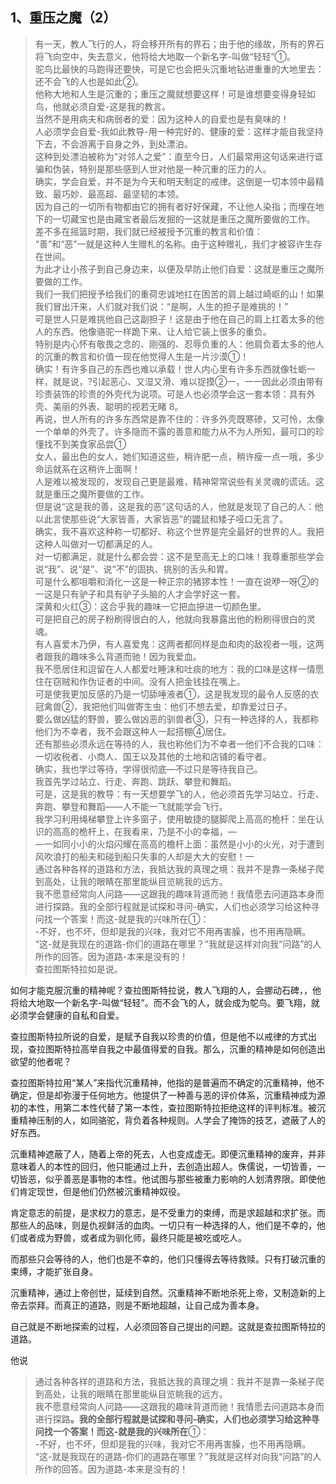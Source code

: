 <h2>1、重压之魔（2）</h2><blockquote data-pid="-rMRyOQF">有一天，教人飞行的人，将会移开所有的界石；由于他的缘故，所有的界石将飞向空中，失去意义，他将给大地取一个新名字-叫做“轻轻”①。<br>驼鸟比最快的马跑得还要快，可是它也会把头沉重地钻进重重的大地里去：还不会飞的人也是如此②。<br>他称大地和人生是沉重的；重压之魔就想要这样！可是谁想要变得身轻如鸟，他就必须自爱-这是我的教言。<br>当然不是用病夫和病弱者的爱：因为这种人的自爱也是有臭味的！<br>人必须学会自爱-我如此教导-用一种完好的、健康的爱：这样才能自我坚持下去，不会游离于自身之外，到处漂泊。<br>这种到处漂泊被称为“对邻人之爱”：直至今日，人们最常用这句话来进行诓骗和伪装，特别是那些感到人世对他是一种沉重的压力的人。<br>确实，学会自爱，并不是为今天和明天制定的戒律。这倒是一切本领中最精致、最巧妙、最高超、最坚韧的本领。<br>因为自己的一切所有物都由它的拥有者好好保藏，不让他人染指；而埋在地下的一切藏宝也是由藏宝者最后发掘的一这就是重压之魔所要做的工作。<br>差不多在摇篮时期，我们就已经被授予沉重的教言和价值：<br>“善”和“恶”一就是这种人生赠札的名称。由于这种赠礼，我们才被容许生存在世间。<br>为此才让小孩子到自己身边来，以便及早防止他们自爱：这就是重压之魔所要做的工作。<br>我们一我们把授予给我们的重荷忠诚地扛在困苦的肩上越过崎岖的山！如果我们冒出汗来，人们就对我们说：“是啊，人生的担子是难挑的！”<br>可是世人只是难挑他自己这副担子！这是由于他在自己的肩上扛着太多的他人的东西。他像骆驼一样跪下来、让人给它装上很多的重负。<br>特别是内心怀有敬畏之念的、刚强的、忍辱负重的人：他肩负着太多的他人的沉重的教言和价值一现在他觉得人生是一片沙漠①！<br>确实！有许多自己的东西也难以承载！世人内心里有许多东西就像牡蛎一样，就是说，?引起恶心、又湿又滑、难以捉摸②一，一一因此必须由带有珍贵装饰的珍贵的外壳代为说项。可是人也必须学会这一套本领：具有外壳、美丽的外表、聪明的视若无睹 8。<br>再说，世人所有的许多东西常是靠不住的：许多外壳既寒碜，又可怜，太像一个单单的外壳了。许多隐而不露的善意和能力从不为人所知，最可口的珍懂找不到美食家品尝①<br>女人，最出色的女人，她们知道这些，稍许肥一点，稍许瘦一点一哦，多少命运就系在这稍许上面啊！<br>人是难以被发现的，发现自己更是最难，精神常常说些有关灵魂的谎话。这就是重压之魔所要做的工作。<br>但是说“这是我的善，这是我的恶”这句话的人，他就是发现了自己的人：他以此言使那些说“大家皆善，大家皆恶”的鼹鼠和矮子哑口无言了。<br>确实，我不喜欢这种称一切都好、称这个世界是完全最好的世界的人。我把这种人叫做对一切都满足的人。<br>对一切都满足，就是什么都会尝：这不是至高无上的口味！我尊重那些学会说“我”、说“是”、说“不”的固执、挑别的舌头和胃。<br>可是什么都咀嚼和消化一这是一种正宗的猪猡本性！一直在说咿一呀②的一这是只有驴子和具有驴子头脑的人才会学好这一套。<br>深黄和火红③：这合乎我的趣味一它把血摻进一切颜色里。<br>可是把自己的房子粉刷得很白的人，他就向我暴露出他的粉刷得很白的灵魂。<br>有人喜爱木乃伊，有人喜爱鬼：这两者都同样是血和肉的敌视者一哦，这两者跟我的趣味多么背道而驰！因为我爱血。<br>我不愿居住和逗留在人人都爱吐睡沫和吐痰的地方：我的口味是这样一情愿住在窃贼和作伪证者的中间。没有人把金钱挂在嘴上。<br>可是使我更加反感的乃是一切舔唾液者①，这是我发现的最令人反感的衣冠禽兽②，我把他们叫做寄生虫：他们不想去爱，却靠爱过日子。<br>要么做凶猛的野兽，要么做凶恶的驯兽者③，只有一种选择的人，我都称他们为不幸者，我不会跟这种人一起搭棚④居住。<br>还有那些必须永远在等待的人，我也称他们为不幸者一他们不合我的口味：一切收税者、小商人、国王以及其他的土地和店铺的看守者。<br>确实，我也学过等待，学得很彻底—不过只是等待我自己。<br>我首先学过站立、行走、奔跑、跳跃、攀登和舞蹈。<br>可是，这是我的教导：有一天想要学飞的人，他必须首先学习站立、行走、奔跑、攀登和舞蹈——人不能一飞就能学会飞行。<br>我学习利用绳梯攀登上许多窗子，使用敏捷的腿脚爬上高高的桅杆：坐在认识的高高的桅杆上，在我看来，乃是不小的幸福，—<br>—一如同小小的火焰闪耀在高高的檐杆上面：虽然是小小的火光，对于遭到风吹浪打的船夫和碰到船只失事的人却是大大的安慰！一<br>通过各种各样的道路和方法，我抵达我的真理之境：我并不是靠一条梯子爬到高处，让我的眼睛在那里能纵目览眺我的远方。<br>我不愿意经常向人问路——这跟我的趣味背道而驰！我情愿去问道路本身而进行探路。我的全部行程就是试探和寻问-确实，人们也必须学习给这种寻问找一个答案！而这-就是我的兴味所在①：<br>-不好，也不坏，但却是我的兴味，我对它不用再害臊，也不用再隐瞒。<br>“这-就是我现在的道路-你们的道路在哪里？”我就是这样对向我“问路”的人所作的回答。因为道路-本来是没有的！<br>查拉图斯特拉如是说。</blockquote><p data-pid="W9gADbxo">如何才能克服沉重的精神呢？查拉图斯特拉说，教人飞翔的人，会挪动石碑，，他将给大地取一个新名字-叫做“轻轻”。而不会飞的人，就会成为鸵鸟。要飞翔，就必须学会健康的自私和自爱。</p><p data-pid="IM7kbWLV">查拉图斯特拉所说的自爱，是赋予自我以珍贵的价值，但是他不以戒律的方式出现，查拉图斯特拉高举自我之中最值得爱的自我。那么，沉重的精神是如何创造出欲望的他者呢？</p><p data-pid="b72OQMV9">查拉图斯特拉用“某人”来指代沉重精神，他指的是普遍而不确定的沉重精神，他不确定，但是却弥漫于任何地方。他提供了一种善与恶的评价体系，沉重精神成为源初的本性，用第二本性代替了第一本性，查拉图斯特拉拒绝这样的评判标准。被沉重精神压制的人，如同骆驼，背负着各种规则。人学会了掩饰的技艺，遮蔽了人的好东西。</p><p data-pid="aUGDzsD9">沉重精神遮蔽了人，随着上帝的死去，人也变成虚无。即便沉重精神的废弃，并非意味着人的本性的回归，他只能通过上升，去创造出超人。侏儒说，一切皆善，一切皆恶，似乎善恶是事物的本性。他试图与那些被重力影响的人划清界限。即使他们肯定现世，但是他们仍然被沉重精神奴役。</p><p data-pid="K9FOQD1F">肯定意志的前提，是求权力的意志，是不受重力的束缚，而是求超越和求扩张。而那些人的品味，则是仇视鲜活的血肉。一切只有一种选择的人，他们是不幸的，他们或者成为野兽，或者成为驯化师，最终只能是被吃或吃人。</p><p data-pid="7PaiDFzC">而那些只会等待的人，他们也是不幸的，他们只懂得去等待救赎。只有打破沉重的束缚，才能扩张自身。</p><p data-pid="YMzipoqJ">沉重精神，通过上帝创世，延续到自然。沉重精神不断地杀死上帝，又制造新的上帝去崇拜。而真正的道路，则是不断地超越，让自己成为善本身。</p><p data-pid="MGQ-rlC3">自己就是不断地探索的过程，人必须回答自己提出的问题。这就是查拉图斯特拉的道路。</p><p data-pid="Mtw4bpf8">他说</p><blockquote data-pid="xLftpJ5P">通过各种各样的道路和方法，我抵达我的真理之境：我并不是靠一条梯子爬到高处，让我的眼睛在那里能纵目览眺我的远方。<br>我不愿意经常向人问路——这跟我的趣味背道而驰！我情愿去问道路本身而进行探路<b>。我的全部行程就是试探和寻问-确实，人们也必须学习给这种寻问找一个答案！而这-就是我的兴味所在</b>①：<br>-不好，也不坏，但却是我的兴味，我对它不用再害臊，也不用再隐瞒。<br>“这-就是我现在的道路-你们的道路在哪里？”我就是这样对向我“问路”的人所作的回答。因为道路-本来是没有的！</blockquote><p></p><p></p><p></p><p></p><p></p><p></p><p></p><p></p><p></p><p></p><p></p>
